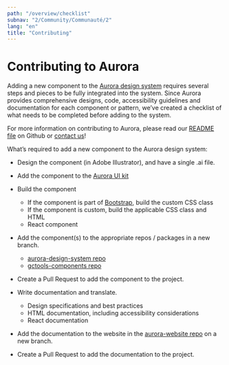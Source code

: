 ```yaml
---
path: "/overview/checklist"
subnav: "2/Community/Communauté/2"
lang: "en"
title: "Contributing"
---
```


<helmet>
<title> Contributing - Aurora Design System </title>
</helmet>

# Contributing to Aurora

Adding a new component to the [Aurora design system](https://design.gccollab.ca/) requires several steps and pieces to be fully integrated into the system. Since Aurora provides comprehensive designs, code, accessibility guidelines and documentation for each component or pattern, we’ve created a checklist of what needs to be completed before adding to the system.

For more information on contributing to Aurora, please read our [README file](https://github.com/gctools-outilsgc/aurora-website/blob/master/README.md) on Github or [contact us](mailto:sierra.duffey@tbs-sct.gc.ca)! 

What’s required to add a new component to the Aurora design system: 

- Design the component (in Adobe Illustrator), and have a single .ai file.

- Add the component to the [Aurora UI kit](https://github.com/gctools-outilsgc/aurora-design-system/blob/master/design%20files/ui_kit.ai)

- Build the component

  - If the component is part of [Bootstrap](https://getbootstrap.com/), build the custom CSS class
  - If the component is custom, build the applicable CSS class and HTML
  - React component


- Add the component(s) to the appropriate repos / packages in a new branch.

    - [aurora-design-system repo](https://github.com/gctools-outilsgc/aurora-design-system)
    - [gctools-components repo](https://github.com/gctools-outilsgc/gctools-components)


- Create a Pull Request to add the component to the project.

- Write documentation and translate.

    - Design specifications and best practices
    - HTML documentation, including accessibility considerations
    - React documentation


- Add the documentation to the website in the [aurora-website repo](https://github.com/gctools-outilsgc/aurora-website) on a new branch.

- Create a Pull Request to add the documentation to the project. 